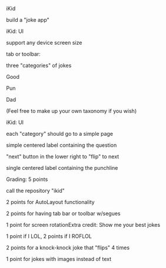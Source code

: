 iKid

build a "joke app"

iKid: UI

support any device screen size

tab or toolbar:

three "categories" of jokes

Good

Pun

Dad

(Feel free to make up your own taxonomy if you wish)

iKid: UI

each "category" should go to a simple page

simple centered label containing the question

"next" button in the lower right to "flip" to next

single centered label containing the punchline

Grading: 5 points

call the repository "ikid"

2 points for AutoLayout functionality

2 points for having tab bar or toolbar w/segues

1 point for screen rotationExtra credit: Show me your best jokes

1 point if I LOL, 2 points if I ROFLOL

2 points for a knock-knock joke that "flips" 4 times

1 point for jokes with images instead of text
